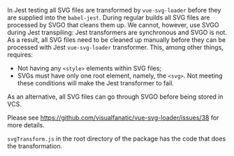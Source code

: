 In Jest testing all SVG files are transformed by `vue-svg-loader` before they are supplied into the `babel-jest`. 
During regular builds all SVG files are processed by SVGO that cleans them up. We cannot, however, use
SVGO during Jest transpiling: Jest transformers are synchronous and SVGO is not. As a result, all SVG files need to be cleaned up manually before they can be processed with
Jest `vue-svg-loader` transformer. This, among other things, requires:
* Not having any `<style>` elements within SVG files;
* SVGs must have only one root element, namely, the `<svg>`.
Not meeting these conditions will make the Jest transformer to fail.

As an alternative, all SVG files can go through SVGO before being stored in VCS.

Please see https://github.com/visualfanatic/vue-svg-loader/issues/38 for more details.

`svgTransform.js` in the root directory of the package has the code that does the transformation.